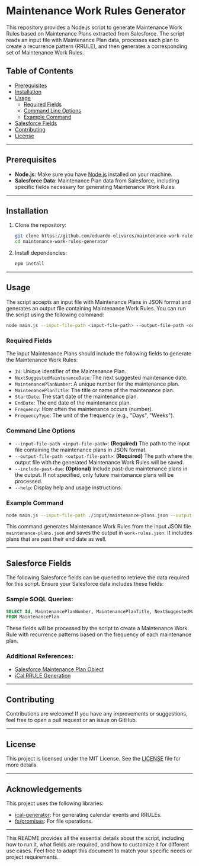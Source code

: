 # Maintenance Work Rules Generator

This repository provides a Node.js script to generate Maintenance Work Rules based on Maintenance Plans extracted from Salesforce. The script reads an input file with Maintenance Plan data, processes each plan to create a recurrence pattern (RRULE), and then generates a corresponding set of Maintenance Work Rules.

## Table of Contents
- [Prerequisites](#prerequisites)
- [Installation](#installation)
- [Usage](#usage)
  - [Required Fields](#required-fields)
  - [Command Line Options](#command-line-options)
  - [Example Command](#example-command)
- [Salesforce Fields](#salesforce-fields)
- [Contributing](#contributing)
- [License](#license)

---

## Prerequisites

- **Node.js**: Make sure you have [Node.js](https://nodejs.org/) installed on your machine.
- **Salesforce Data**: Maintenance Plan data from Salesforce, including specific fields necessary for generating Maintenance Work Rules.

---

## Installation

1. Clone the repository:
   ```bash
   git clone https://github.com/eduardo-olivares/maintenance-work-rules-generator.git
   cd maintenance-work-rules-generator
   ```

2. Install dependencies:
   ```bash
   npm install
   ```

---

## Usage

The script accepts an input file with Maintenance Plans in JSON format and generates an output file containing Maintenance Work Rules. You can run the script using the following command:

```bash
node main.js --input-file-path <input-file-path> --output-file-path <output-file-path> [--include-past-due]
```

### Required Fields

The input Maintenance Plans should include the following fields to generate the Maintenance Work Rules:

- `Id`: Unique identifier of the Maintenance Plan.
- `NextSuggestedMaintenanceDate`: The next suggested maintenance date.
- `MaintenancePlanNumber`: A unique number for the maintenance plan.
- `MaintenancePlanTitle`: The title or name of the maintenance plan.
- `StartDate`: The start date of the maintenance plan.
- `EndDate`: The end date of the maintenance plan.
- `Frequency`: How often the maintenance occurs (number).
- `FrequencyType`: The unit of the frequency (e.g., "Days", "Weeks").

### Command Line Options

- `--input-file-path <input-file-path>`: **(Required)** The path to the input file containing the maintenance plans in JSON format.
- `--output-file-path <output-file-path>`: **(Required)** The path where the output file with the generated Maintenance Work Rules will be saved.
- `--include-past-due`: **(Optional)** Include past-due maintenance plans in the output. If not specified, only future maintenance plans will be processed.
- `--help`: Display help and usage instructions.

### Example Command

```bash
node main.js --input-file-path ./input/maintenance-plans.json --output-file-path ./output/work-rules.json --include-past-due
```

This command generates Maintenance Work Rules from the input JSON file `maintenance-plans.json` and saves the output in `work-rules.json`. It includes plans that are past their end date as well.

---

## Salesforce Fields

The following Salesforce fields can be queried to retrieve the data required for this script. Ensure your Salesforce data includes these fields:

### Sample SOQL Queries:

```sql
SELECT Id, MaintenancePlanNumber, MaintenancePlanTitle, NextSuggestedMaintenanceDate, EndDate, Frequency, FrequencyType, StartDate
FROM MaintenancePlan
```

These fields will be processed by the script to create a Maintenance Work Rule with recurrence patterns based on the frequency of each maintenance plan.

### Additional References:
- [Salesforce Maintenance Plan Object](https://developer.salesforce.com/docs/atlas.en-us.object_reference.meta/object_reference/sforce_api_objects_event.htm)
- [iCal RRULE Generation](https://sebbo2002.github.io/ical-generator/develop/reference/classes/ICalEvent.html#repeating)

---

## Contributing

Contributions are welcome! If you have any improvements or suggestions, feel free to open a pull request or an issue on GitHub.

---

## License

This project is licensed under the MIT License. See the [LICENSE](LICENSE) file for more details.

---

## Acknowledgements

This project uses the following libraries:
- [ical-generator](https://sebbo2002.github.io/ical-generator/): For generating calendar events and RRULEs.
- [fs/promises](https://nodejs.org/api/fs.html#fspromisesreadfile): For file operations.

---

This README provides all the essential details about the script, including how to run it, what fields are required, and how to customize it for different use cases. Feel free to adapt this document to match your specific needs or project requirements.